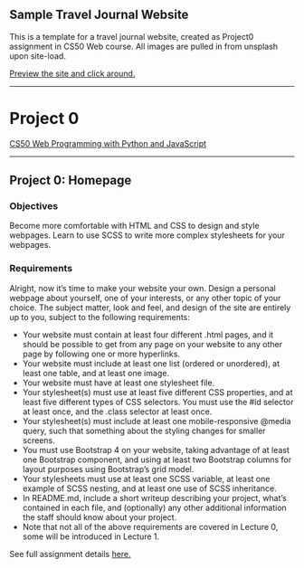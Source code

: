 ## Sample Travel Journal Website

This is a template for a travel journal website, created as Project0 assignment in CS50 Web course.
All images are pulled in from unsplash upon site-load. 

[Preview the site and click around.](https://maryeleanor.github.io/travel-site/ "Travel Site")


------
# Project 0 

[CS50 Web Programming with Python and JavaScript](https://courses.edx.org/courses/course-v1:HarvardX+CS50W+Web/course/#block-v1:HarvardX+CS50W+Web+type@chapter+block@3b4d945d89eb40bcad81746770a81c3b "CS50 Web on edX")

-----
## Project 0: Homepage

### Objectives
Become more comfortable with HTML and CSS to design and style webpages.
Learn to use SCSS to write more complex stylesheets for your webpages. 
   
### Requirements
Alright, now it’s time to make your website your own. Design a personal webpage about yourself, one of your interests, or any other topic of your choice. The subject matter, look and feel, and design of the site are entirely up to you, subject to the following requirements:

- Your website must contain at least four different .html pages, and it should be possible to get from any page on your website to any other page by following one or more hyperlinks.
- Your website must include at least one list (ordered or unordered), at least one table, and at least one image.
- Your website must have at least one stylesheet file.
- Your stylesheet(s) must use at least five different CSS properties, and at least five different types of CSS selectors. You must use the #id selector at least once, and the .class selector at least once.
- Your stylesheet(s) must include at least one mobile-responsive @media query, such that something about the styling changes for smaller screens.
- You must use Bootstrap 4 on your website, taking advantage of at least one Bootstrap component, and using at least two Bootstrap columns for layout purposes using Bootstrap’s grid model.
- Your stylesheets must use at least one SCSS variable, at least one example of SCSS nesting, and at least one use of SCSS inheritance.
- In README.md, include a short writeup describing your project, what’s contained in each file, and (optionally) any other additional information the staff should know about your project.
- Note that not all of the above requirements are covered in Lecture 0, some will be introduced in Lecture 1.

See full assignment details <a href="https://docs.cs50.net/ocw/web/projects/0/project0.html"> here. </a> 

